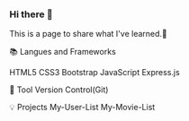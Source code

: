 ### Hi there 👋

<!--
**learnpytest/learnpytest** is a ✨ _special_ ✨ repository because its `README.md` (this file) appears on your GitHub profile.

Here are some ideas to get you started:

- 🔭 I’m currently working on ...
- 🌱 I’m currently learning ...
- 👯 I’m looking to collaborate on ...
- 🤔 I’m looking for help with ...
- 💬 Ask me about ...
- 📫 How to reach me: ...
- 😄 Pronouns: ...
- ⚡ Fun fact: ...
-->
This is a page to share what I've learned.🙌 

📚 Langues and Frameworks

HTML5
CSS3
Bootstrap
JavaScript
Express.js

🔧 Tool
Version Control(Git)

💡 Projects
My-User-List
My-Movie-List
